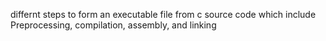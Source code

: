 differnt steps to form an executable file from c source code which include Preprocessing, compilation, assembly, and linking
